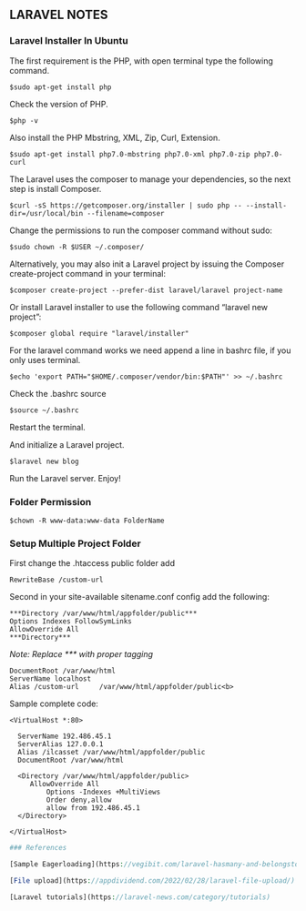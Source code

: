 ## LARAVEL NOTES
### Laravel Installer In Ubuntu

The first requirement is the PHP, with open terminal type the following command.

```
$sudo apt-get install php
```

Check the version of PHP. 

```
$php -v 
```

Also install the PHP Mbstring, XML, Zip, Curl, Extension.

```
$sudo apt-get install php7.0-mbstring php7.0-xml php7.0-zip php7.0-curl
```

The Laravel uses the composer to manage your dependencies, so the next step is install Composer.

```
$curl -sS https://getcomposer.org/installer | sudo php -- --install-dir=/usr/local/bin --filename=composer
```

Change the permissions to run the composer command without sudo:

```
$sudo chown -R $USER ~/.composer/
```

Alternatively, you may also init a Laravel project by issuing the Composer create-project command in your terminal:

```
$composer create-project --prefer-dist laravel/laravel project-name
```

Or install Laravel installer to use the following command “laravel new project”:

```
$composer global require "laravel/installer"
```

For the laravel command works we need append a line in bashrc file, if you only uses terminal.

```
$echo 'export PATH="$HOME/.composer/vendor/bin:$PATH"' >> ~/.bashrc
```

Check the .bashrc source

```
$source ~/.bashrc
```

Restart the terminal.

And initialize a Laravel project.

```
$laravel new blog
```

Run the Laravel server. Enjoy!

### Folder Permission
```
$chown -R www-data:www-data FolderName
```

### Setup Multiple Project Folder

First change the .htaccess public folder add 

```
RewriteBase /custom-url
```

Second in your site-available sitename.conf config add the following: <br>

```
***Directory /var/www/html/appfolder/public***
Options Indexes FollowSymLinks
AllowOverride All
***Directory***
```

<i> Note: Replace *** with proper tagging </i>

```
DocumentRoot /var/www/html
ServerName localhost 
Alias /custom-url     /var/www/html/appfolder/public<b>
```

Sample complete code:

```vim
<VirtualHost *:80>

  ServerName 192.486.45.1
  ServerAlias 127.0.0.1
  Alias /ilcasset /var/www/html/appfolder/public
  DocumentRoot /var/www/html

  <Directory /var/www/html/appfolder/public>
     AllowOverride All
         Options -Indexes +MultiViews
         Order deny,allow
         allow from 192.486.45.1
  </Directory>

</VirtualHost>
```
```php
### References

[Sample Eagerloading](https://vegibit.com/laravel-hasmany-and-belongsto-tutorial/)

[File upload](https://appdividend.com/2022/02/28/laravel-file-upload/)

[Laravel tutorials](https://laravel-news.com/category/tutorials)
